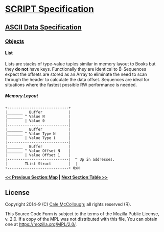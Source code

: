 # [SCRIPT Specification](../../readme.md)

## [ASCII Data Specification](../readme.md)

### [Objects](readme.md)

#### List

Lists are stacks of type-value tuples similar in memory layout to Books but they **do not** have keys. Functionally they are identical to B-Sequences expect the offsets are stored as an Array to eliminate the need to scan through the header to calculate the data offset. Sequences are ideal for situations where the fastest possible RW performance is needed.

##### Memory Layout

```AsciiArt
+----------------------------+
|_______   Buffer            |
|_______ ^ Value N           |
|        | Value 0           |
|----------------------------|
|_______   Buffer            |
|_______ ^ Value Type N      |
|        | Value Type 1      |
|----------------------------|
|_______   Buffer            |
|_______ ^ Value Offset N    |
|        | Value Offset 1    |
|----------------------------|  ^ Up in addresses.
|        TList Struct        |  |
+----------------------------+ 0xN
```

**[<< Previous Section:Map](map.md) | [Next Section:Table >>](table.md)**

## License

Copyright 2014-9 (C) [Cale McCollough](https://calemccollough.github.io); all rights reserved (R).

This Source Code Form is subject to the terms of the Mozilla Public License, v. 2.0. If a copy of the MPL was not distributed with this file, You can obtain one at <https://mozilla.org/MPL/2.0/>.
